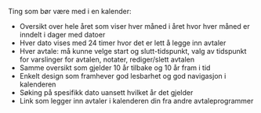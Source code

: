 Ting som bør være med i en kalender:

- Oversikt over hele året som viser hver måned i året hvor hver måned er inndelt i dager med datoer
- Hver dato vises med 24 timer hvor det er lett å legge inn avtaler
- Hver avtale: må kunne velge start og slutt-tidspunkt, valg av tidspunkt for varslinger for avtalen, notater, rediger/slett avtalen
- Samme oversikt som gjelder 10 år tilbake og 10 år fram i tid
- Enkelt design som framhever god lesbarhet og god navigasjon i kalenderen
- Søking på spesifikk dato uansett hvilket år det gjelder
- Link som legger inn avtaler i kalenderen din fra andre avtaleprogrammer 
